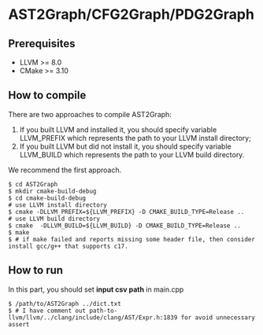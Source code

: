 #  AST2Graph/CFG2Graph/PDG2Graph
## Prerequisites

- LLVM >= 8.0
- CMake >= 3.10

## How to compile

There are two approaches to compile AST2Graph:

1. If you built LLVM and installed it, you should specify variable LLVM_PREFIX which represents the path to your LLVM install directory;
2. If you built LLVM but did not install it, you should specify variable LLVM_BUILD which represents the path to your LLVM build directory.

We recommend the first approach.

```shell
$ cd AST2Graph
$ mkdir cmake-build-debug
$ cd cmake-build-debug
# use LLVM install directory
$ cmake -DLLVM_PREFIX=${LLVM_PREFIX} -D CMAKE_BUILD_TYPE=Release ..
# use LLVM build directory
$ cmake  -DLLVM_BUILD=${LLVM_BUILD} -D CMAKE_BUILD_TYPE=Release ..
$ make
$ # if make failed and reports missing some header file, then consider install gcc/g++ that supports c17.
`````

## How to run

In this part, you should set **input csv path** in main.cpp

```shell
$ /path/to/AST2Graph ../dict.txt
$ # I have comment out path-to-llvm/llvm/../clang/include/clang/AST/Expr.h:1839 for avoid unnecessary assert
```
